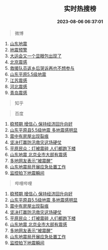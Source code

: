 <div align="center"><h2>实时热搜榜</h2><h4>2023-08-06 06:37:01</h4></div>

> 微博  

1. [山东地震](https://s.weibo.com/weibo?q=%E5%B1%B1%E4%B8%9C%E5%9C%B0%E9%9C%87&t=31&band_rank=1&Refer=top)<br />
2. [地震预警](https://s.weibo.com/weibo?q=%E5%9C%B0%E9%9C%87%E9%A2%84%E8%AD%A6&t=31&band_rank=2&Refer=top)<br />
3. [大运会又一个显眼包出现了](https://s.weibo.com/weibo?q=%23%E5%A4%A7%E8%BF%90%E4%BC%9A%E5%8F%88%E4%B8%80%E4%B8%AA%E6%98%BE%E7%9C%BC%E5%8C%85%E5%87%BA%E7%8E%B0%E4%BA%86%23&t=31&band_rank=3&Refer=top)<br />
4. [北京震感](https://s.weibo.com/weibo?q=%E5%8C%97%E4%BA%AC%E9%9C%87%E6%84%9F&t=31&band_rank=4&Refer=top)<br />
5. [救援队员返乡后哭诉再也不想参与](https://s.weibo.com/weibo?q=%23%E6%95%91%E6%8F%B4%E9%98%9F%E5%91%98%E8%BF%94%E4%B9%A1%E5%90%8E%E5%93%AD%E8%AF%89%E5%86%8D%E4%B9%9F%E4%B8%8D%E6%83%B3%E5%8F%82%E4%B8%8E%23&t=31&band_rank=5&Refer=top)<br />
6. [山东平原5.5级地震](https://s.weibo.com/weibo?q=%E5%B1%B1%E4%B8%9C%E5%B9%B3%E5%8E%9F5.5%E7%BA%A7%E5%9C%B0%E9%9C%87&t=31&band_rank=6&Refer=top)<br />
7. [江苏震感](https://s.weibo.com/weibo?q=%23%E6%B1%9F%E8%8B%8F%E9%9C%87%E6%84%9F%23&t=31&band_rank=7&Refer=top)<br />
8. [河北震感](https://s.weibo.com/weibo?q=%E6%B2%B3%E5%8C%97%E9%9C%87%E6%84%9F&t=31&band_rank=8&Refer=top)<br />
9. [青岛震感](https://s.weibo.com/weibo?q=%E9%9D%92%E5%B2%9B%E9%9C%87%E6%84%9F&t=31&band_rank=9&Refer=top)<br />

> 知乎  


> 百度  

1. [稳预期 增信心 保持经济回升向好](https://www.baidu.com/s?wd=%E7%A8%B3%E9%A2%84%E6%9C%9F+%E5%A2%9E%E4%BF%A1%E5%BF%83+%E4%BF%9D%E6%8C%81%E7%BB%8F%E6%B5%8E%E5%9B%9E%E5%8D%87%E5%90%91%E5%A5%BD&sa=fyb_news&rsv_dl=fyb_news)<br />
2. [山东平原县5.5级地震 多地震感明显](https://www.baidu.com/s?wd=%E5%B1%B1%E4%B8%9C%E5%B9%B3%E5%8E%9F%E5%8E%BF5.5%E7%BA%A7%E5%9C%B0%E9%9C%87+%E5%A4%9A%E5%9C%B0%E9%9C%87%E6%84%9F%E6%98%8E%E6%98%BE&sa=fyb_news&rsv_dl=fyb_news)<br />
3. [震中有房屋出现裂痕](https://www.baidu.com/s?wd=%E9%9C%87%E4%B8%AD%E6%9C%89%E6%88%BF%E5%B1%8B%E5%87%BA%E7%8E%B0%E8%A3%82%E7%97%95&sa=fyb_news&rsv_dl=fyb_news)<br />
4. [坚决打赢防汛救灾这场硬仗](https://www.baidu.com/s?wd=%E5%9D%9A%E5%86%B3%E6%89%93%E8%B5%A2%E9%98%B2%E6%B1%9B%E6%95%91%E7%81%BE%E8%BF%99%E5%9C%BA%E7%A1%AC%E4%BB%97&sa=fyb_news&rsv_dl=fyb_news)<br />
5. [平原民众：灯被震碎 人们都跑下楼](https://www.baidu.com/s?wd=%E5%B9%B3%E5%8E%9F%E6%B0%91%E4%BC%97%EF%BC%9A%E7%81%AF%E8%A2%AB%E9%9C%87%E7%A2%8E+%E4%BA%BA%E4%BB%AC%E9%83%BD%E8%B7%91%E4%B8%8B%E6%A5%BC&sa=fyb_news&rsv_dl=fyb_news)<br />
6. [山东地震 北京全市大部有震感](https://www.baidu.com/s?wd=%E5%B1%B1%E4%B8%9C%E5%9C%B0%E9%9C%87+%E5%8C%97%E4%BA%AC%E5%85%A8%E5%B8%82%E5%A4%A7%E9%83%A8%E6%9C%89%E9%9C%87%E6%84%9F&sa=fyb_news&rsv_dl=fyb_news)<br />
7. [多地网友表示“被震醒”](https://www.baidu.com/s?wd=%E5%A4%9A%E5%9C%B0%E7%BD%91%E5%8F%8B%E8%A1%A8%E7%A4%BA%E2%80%9C%E8%A2%AB%E9%9C%87%E9%86%92%E2%80%9D&sa=fyb_news&rsv_dl=fyb_news)<br />
8. [山东地震局开展应急处置工作](https://www.baidu.com/s?wd=%E5%B1%B1%E4%B8%9C%E5%9C%B0%E9%9C%87%E5%B1%80%E5%BC%80%E5%B1%95%E5%BA%94%E6%80%A5%E5%A4%84%E7%BD%AE%E5%B7%A5%E4%BD%9C&sa=fyb_news&rsv_dl=fyb_news)<br />
9. [监控拍下地震瞬间](https://www.baidu.com/s?wd=%E7%9B%91%E6%8E%A7%E6%8B%8D%E4%B8%8B%E5%9C%B0%E9%9C%87%E7%9E%AC%E9%97%B4&sa=fyb_news&rsv_dl=fyb_news)<br />

> 哔哩哔哩  

1. [稳预期 增信心 保持经济回升向好](https://www.baidu.com/s?wd=%E7%A8%B3%E9%A2%84%E6%9C%9F+%E5%A2%9E%E4%BF%A1%E5%BF%83+%E4%BF%9D%E6%8C%81%E7%BB%8F%E6%B5%8E%E5%9B%9E%E5%8D%87%E5%90%91%E5%A5%BD&sa=fyb_news&rsv_dl=fyb_news)<br />
2. [山东平原县5.5级地震 多地震感明显](https://www.baidu.com/s?wd=%E5%B1%B1%E4%B8%9C%E5%B9%B3%E5%8E%9F%E5%8E%BF5.5%E7%BA%A7%E5%9C%B0%E9%9C%87+%E5%A4%9A%E5%9C%B0%E9%9C%87%E6%84%9F%E6%98%8E%E6%98%BE&sa=fyb_news&rsv_dl=fyb_news)<br />
3. [震中有房屋出现裂痕](https://www.baidu.com/s?wd=%E9%9C%87%E4%B8%AD%E6%9C%89%E6%88%BF%E5%B1%8B%E5%87%BA%E7%8E%B0%E8%A3%82%E7%97%95&sa=fyb_news&rsv_dl=fyb_news)<br />
4. [坚决打赢防汛救灾这场硬仗](https://www.baidu.com/s?wd=%E5%9D%9A%E5%86%B3%E6%89%93%E8%B5%A2%E9%98%B2%E6%B1%9B%E6%95%91%E7%81%BE%E8%BF%99%E5%9C%BA%E7%A1%AC%E4%BB%97&sa=fyb_news&rsv_dl=fyb_news)<br />
5. [平原民众：灯被震碎 人们都跑下楼](https://www.baidu.com/s?wd=%E5%B9%B3%E5%8E%9F%E6%B0%91%E4%BC%97%EF%BC%9A%E7%81%AF%E8%A2%AB%E9%9C%87%E7%A2%8E+%E4%BA%BA%E4%BB%AC%E9%83%BD%E8%B7%91%E4%B8%8B%E6%A5%BC&sa=fyb_news&rsv_dl=fyb_news)<br />
6. [山东地震 北京全市大部有震感](https://www.baidu.com/s?wd=%E5%B1%B1%E4%B8%9C%E5%9C%B0%E9%9C%87+%E5%8C%97%E4%BA%AC%E5%85%A8%E5%B8%82%E5%A4%A7%E9%83%A8%E6%9C%89%E9%9C%87%E6%84%9F&sa=fyb_news&rsv_dl=fyb_news)<br />
7. [多地网友表示“被震醒”](https://www.baidu.com/s?wd=%E5%A4%9A%E5%9C%B0%E7%BD%91%E5%8F%8B%E8%A1%A8%E7%A4%BA%E2%80%9C%E8%A2%AB%E9%9C%87%E9%86%92%E2%80%9D&sa=fyb_news&rsv_dl=fyb_news)<br />
8. [山东地震局开展应急处置工作](https://www.baidu.com/s?wd=%E5%B1%B1%E4%B8%9C%E5%9C%B0%E9%9C%87%E5%B1%80%E5%BC%80%E5%B1%95%E5%BA%94%E6%80%A5%E5%A4%84%E7%BD%AE%E5%B7%A5%E4%BD%9C&sa=fyb_news&rsv_dl=fyb_news)<br />
9. [监控拍下地震瞬间](https://www.baidu.com/s?wd=%E7%9B%91%E6%8E%A7%E6%8B%8D%E4%B8%8B%E5%9C%B0%E9%9C%87%E7%9E%AC%E9%97%B4&sa=fyb_news&rsv_dl=fyb_news)<br />
